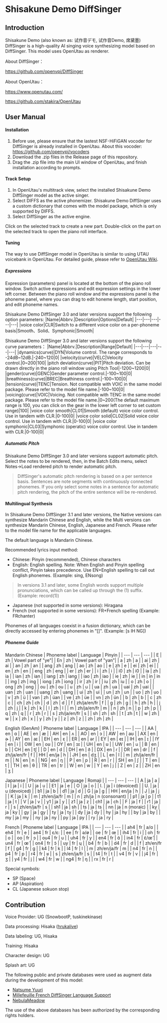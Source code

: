 # Shisakune Demo DiffSinger

## Introduction
Shisakune Demo (also known as: 试作音デモ, 试作音Demo, 席黛墨) DiffSinger is a high-quality AI singing voice synthesizing model based on DiffSinger. This model uses OpenUtau as renderer.

About DiffSinger：

https://github.com/openvpi/DiffSinger

About OpenUtau：

https://www.openutau.com/

https://github.com/stakira/OpenUtau

## User Manual

#### Installation

1.  Before use, please ensure that the lastest NSF-HiFiGAN vocoder for DiffSinger is already installed in OpenUtau. About this vocoder: https://github.com/openvpi/vocoders
2.  Download the .zip files in the Release page of this repository.
3.  Drag the .zip file into the main UI window of OpenUtau, and finish installation according to prompts.

#### Track Setup

1.  In OpenUtau's multitrack view, select the installed Shisakune Demo DiffSinger model as the active singer.
2.  Select DIFFS as the active phonemizer. Shisakune Demo DiffSinger uses a custom dictionary that comes with the model package, which is only supported by DIFFS.
3.  Select DiffSinger as the active engine.

Click on the selected track to create a new part. Double-click on the part on the selected track to open the piano roll interface.

#### Tuning
The way to use DiffSinger model in OpenUtau is similar to using UTAU voicebank in OpenUtau. For detailed guide, please refer to [OpenUtau Wiki](https://github.com/stakira/OpenUtau/wiki).

##### Expressions
Expression (parameters) panel is located at the bottom of the piano roll window. Switch active expressions and edit expression settings in the lower left corner. Between the piano roll window and the expressions panel is the phoneme panel, where you can drag to edit honeme length, start position, and edit phoneme names.

Shisakune Demo DiffSinger 3.0 and later versions support the following option parameters:
|Name|Abbrv.|Description|Options|Default|
|---|---|---|---|---|
|voice color|CLR|Switch to a different voice color on a per-phoneme basis|Smooth、Solid、Symphonic|Smooth|	

Shisakune Demo DiffSinger 3.0 and later versions support the following curve parameters：
|Name|Abbrv.|Description|Range|Default|
|---|---|---|---|---|
|dynamics(curve)|DYN|Volume control. The range corresponds to -24dB~12dB.|-240~120|0|
|velocity(curve)|VELC|Velocity control.|0~200|100|
|pitch deviation(curve)|PIT|Pitch deviation. Can be drawn directly in the piano roll window using Pitch Tool|-1200~1200|0|
|gender(curve)|GENC|Gender parameter control.|-100~100|0|
|breathiness(curve)|BREC|Breathiness control.|-100~100|0|
|tension(curve)|TENC|Tension. Not compatible with VOIC in the same model package. Please refer to the model file name.|-100~100|0|
|voicing(curve)|VOIC|Voicing. Not compatible with TENC in the same model package. Please refer to the model file name.|0~200(The default maximum range is 100, you can click on the gear in the lower left corner to set custom range)|100|
|voice color smooth|CL01|Smooth (default) voice color control. Use in tandem with CLR.|0-100|0|
|voice color solid|CL02|Solid voice color control. Use in tandem with CLR.|0-100|0|
|voice color symphonic|CL03|Symphonic (operatic) voice color control. Use in tandem with CLR.|0-100|0|

##### Automatic Pitch
Shisakune Demo DiffSinger 3.0 and later versions support automatic pitch. Select the notes to be rendered, then, in the Batch Edits menu, select Notes->Load rendered pitch to render automatic pitch.
> DiffSinger's automatic pitch rendering is based on a per sentence basis. Sentences are note segments with continuously connected phonemes. If you only select some notes in a sentence for automatic pitch rendering, the pitch of the entire sentence will be re-rendered.

#### Multilingual Synthesis
In Shisakune Demo DiffSinger 3.1 and later versions, the Native versions can synthesize Mandarin Chinese and English, while the Multi versions can synthesize Mandarin Chinese, English, Japanese and French. Please refer to the model file name for the applicable languages.

The default language is Mandarin Chinese.

Recommended lyrics input method:
- Chinese: Pinyin (recommended), Chinese characters
- English: English spelling. Note: When English and Pinyin spelling conflict, Pinyin takes precedence. Use EN+English spelling to call out English phonemes. (Example: sing, ENsong)
> In versions 3.1 and later, some English words support multiple pronunciations, which can be called up through the (1) suffix. (Example: record(1))
- Japanese (not supported in some versions): Hiragana
- French (not supported in some versions): FR+French spelling (Example: FRchanter)

Phonemes of all languages ​​coexist in a fusion dictionary, which can be directly accessed by entering phonemes in "[]". (Example: [s IH NG])

##### Phoneme Guide
Mandarin Chinese
|	Phoneme label	|	Language	|	Pinyin	|
|	---	|	---	|	---	|
|	E	|	zh	|	Vowel part of "ye"|
|	En	|	zh	|	Vowel part of "yan"|
|	a	|	zh	|	a	|
|	ai	|	zh	|	ai	|
|	an	|	zh	|	an	|
|	ang	|	zh	|	ang	|
|	ao	|	zh	|	ao	|
|	e	|	zh	|	e	|
|	ei	|	zh	|	ei	|
|	en	|	zh	|	en	|
|	eng	|	zh	|	eng	|
|	er	|	zh	|	er	|
|	i	|	zh	|	i	|
|	i0	|	zh	|	i0	|
|	ia	|	zh	|	ia	|
|	ian	|	zh	|	ian	|
|	iang	|	zh	|	iang	|
|	iao	|	zh	|	iao	|
|	ie	|	zh	|	ie	|
|	in	|	in	|	in	|
|	ing	|	zh	|	ing	|
|	iong	|	zh	|	iong	|
|	ir	|	zh	|	ir	|
|	iu	|	zh	|	iu	|
|	o	|	zh	|	o	|
|	ong	|	zh	|	ong	|
|	ou	|	zh	|	ou	|
|	u	|	zh	|	u	|
|	ua	|	zh	|	ua	|
|	uai	|	zh	|	uai	|
|	uan	|	zh	|	uan	|
|	uang	|	zh	|	uang	|
|	ui	|	zh	|	ui	|
|	un	|	zh	|	un	|
|	uo	|	zh	|	uo	|
|	v	|	zh	|	ü	|
|	van	|	zh	|	üan	|
|	ve	|	zh	|	üe	|
|	vn	|	zh	|	ün	|
|	b	|	zh	|	b	|
|	c	|	zh	|	c	|
|	ch	|	zh	|	ch	|
|	d	|	zh	|	d	|
|	f	|	zh/ja/en/fr	|	f	|
|	g	|	zh	|	g	|
|	h	|	zh	|	h	|
|	j	|	zh	|	j	|
|	k	|	zh	|	k	|
|	l	|	zh	|	l	|
|	m	|	zh/ja/en/fr	|	m	|
|	n	|	zh	|	n	|
|	p	|	zh	|	p	|
|	q	|	zh	|	q	|
|	r	|	zh	|	r	|
|	s	|	zh/ja/en/fr	|	s	|
|	sh	|	zh	|	sh	|
|	t	|	zh	|	t	|
|	w	|	zh	|	w	|
|	x	|	zh	|	x	|
|	y	|	zh	|	y	|
|	z	|	zh	|	z	|
|	zh	|	zh	|	zh	|

English (GenAm)
|	Phoneme label	|	Language	|	IPA	|
|	---	|	---	|	---	|
|	AA	|	en	|	ɑ	|
|	AE	|	en	|	æ	|
|	AH	|	en	|	ʌ	|
|	AO	|	en	|	ɔ	|
|	AW	|	en	|	aʊ	|
|	AX	|	en	|	ɚ	|
|	AY	|	en	|	aɪ	|
|	EH	|	en	|	ɛ	|
|	ER	|	en	|	ər	|
|	EY	|	en	|	eɪ	|
|	IH	|	en	|	ɪ	|
|	IY	|	en	|	i	|
|	OW	|	en	|	oʊ	|
|	OY	|	en	|	ɔɪ	|
|	UH	|	en	|	ʊ	|
|	UW	|	en	|	u	|
|	B	|	en	|	b	|
|	CH	|	en	|	tʃ	|
|	D	|	en	|	d	|
|	DH	|	en	|	ð	|
|	DX	|	en	|	ɾ	|
|	DR	|	en	|	dr	|
|	f	|	zh/ja/en/fr	|	f	|
|	HH	|	en/ja	|	h	|
|	JH	|	en	|	dʒ	|
|	L	|	en	|	l	|
|	m	|	zh/ja/en/fr	|	m	|
|	N	|	en	|	n	|
|	NG	|	en	|	ŋ	|
|	P	|	en	|	p	|
|	R	|	en	|	r	|
|	SH	|	en	|	ʃ	|
|	T	|	en	|	t	|
|	TH	|	en	|	θ	|
|	TR	|	en	|	tr	|
|	W	|	en	|	w	|
|	Y	|	en	|	j	|
|	Z	|	en	|	z	|
|	ZH	|	en	|	ʒ	|

Japanese
|	Phoneme label	|	Language	|	Romaji	|
|	---	|	---	|	---	|
|	A	|	ja	|	a	|
|	I	|	ja	|	i	|
|	U	|	ja	|	u	|
|	E1	|	ja	|	e	|
|	O	|	ja	|	o	|
|	I.	|	ja	|	i (devoiced)	|
|	U.	|	ja	|	u (devoiced)	|
|	b1	|	ja	|	b	|
|	d1	|	ja	|	d	|
|	G	|	ja	|	g	|
|	HH	|	en/ja	|	h	|
|	J	|	ja	|	j	|
|	K	|	ja	|	k	|
|	m	|	zh/en/ja/fr	|	m	|
|	n	|	zh/ja	|	n (consonant)    |
|	p1	|	ja	|	p	|
|	t1	|	ja	|	t	|
|	V	|	ja	|	v	|
|	y1	|	ja	|	y	|
|	z1	|	ja	|	z	|
|	ch1	|	ja	|	ch	|
|	F	|	ja	|	f	|
|	r1	|	ja	|	r	|
|	s	|	zh/en/ja/fr	|	s	|
|	sh1	|	ja	|	sh	|
|	ts	|	ja	|	ts	|
|	nn	|	ja	|	n (moraic)	|
|	ky	|	ja	|	ky	|
|	gy	|	ja	|	gy	|
|	ty	|	ja	|	ty	|
|	dy	|	ja	|	dy	|
|	hy	|	ja	|	hy	|
|	by	|	ja	|	by	|
|	my	|	ja	|	my	|
|	ny	|	ja	|	ny	|
|	py	|	ja	|	py	|
|	ry	|	ja	|	ry	|

French
|	Phoneme label	|	Language	|	IPA	|
|	---	|	---	|	---	|
|	ah4	|	fr	|	a/ɑ	|
|	eh4	|	fr	|	e	|
|	ae4	|	fr	|	ɛ/ɛ:	|
|	ee	|	fr	|	ə/ø	|
|	oe	|	fr	|	œ	|
|	ih4	|	fr	|	i	|
|	oh	|	fr	|	o	|
|	oo	|	fr	|	ɔ	|
|	ou4	|	fr	|	u	|
|	uh4	|	fr	|	y	|
|	en4	|	fr	|	ɑ̃	|
|	in4	|	fr	|	ɛ̃/œ̃	|
|	un4	|	fr	|	œ̃	|
|	on4	|	fr	|	ɔ̃	|
|	uy	|	fr	|	ɥ	|
|	b4	|	fr	|	b	|
|	d4	|	fr	|	d	|
|	f	|	zh/en/fr	|	f	|
|	g4	|	fr	|	g	|
|	k4	|	fr	|	k	|
|	l4	|	fr	|	l	|
|	m	|	zh/en/ja/fr	|	m	|
|	n4	|	fr	|	n	|
|	p4	|	fr	|	p	|
|	r4	|	fr	|	ʁ	|
|	s	|	zh/en/ja/fr	|	s	|
|	t4	|	fr	|	t	|
|	v4	|	fr	|	v	|
|	j4	|	fr	|	ʒ	|
|	y4	|	fr	|	j	|
|	w4	|	fr	|	w	|
|	ng4	|	fr	|	ŋ	|
|	rx	|	fr	|	r	|

Special symbols:
- SP (Space)
- AP (Aspiration)
- CL (Japanese sokuon stop)

## Contribution

Voice Provider: UG (SnowbootP, tuskinekinase)

Data processing: Hisaka ([hrukalive](https://github.com/hrukalive))

Data labeling: UG, Hisaka

Training: Hisaka

Character design: UG

Splash art: UG

The following public and private databases were used as augment data during the development of this model:
-  [Natsume Yuuri](https://ksdcm1ng.wixsite.com/njksofficial)
-  [Millefeuille French DiffSinger Language Support](https://github.com/imsupposedto/Millefeuille-DiffSinger-French)
-  [NebulaMeadow](https://x.com/NebulaMeadow)

The use of the above databases has been authorized by the corresponding rights holders.
